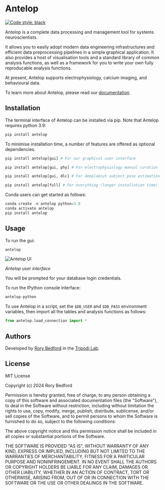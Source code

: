 # Antelop
[![Code style: black](https://img.shields.io/badge/code%20style-black-000000.svg)](https://github.com/psf/black)

Antelop is a complete data processing and management tool for systems neuroscientists.

It allows you to easily adopt modern data engineering infrastructures and efficient data preprocessing pipelines in a simple graphical application. It also provides a host of visualisation tools and a standard library of common analysis functions, as well as a framework for you to write your own fully reproducable analysis functions.

At present, Antelop supports electrophysiology, calcium imaging, and behavioural data.

To learn more about Antelop, please read our [documentation](https://antelop.readthedocs.io/en/latest/).

## Installation

The terminal interface of Antelop can be installed via pip. Note that Antelop requires python 3.9:

```python
pip install antelop
```

To minimise installation time, a number of features are offered as optional dependencies.

```python
pip install antelop[gui] # For our graphical user interface

pip install antelop[gui, phy] # For electrophysiology manual curation

pip install antelop[gui, dlc] # For deeplabcut subject pose estimation

pip install antelop[full] # For everything (longer installation time)
```

Conda users can get started as follows:

```python
conda create -n antelop python=3.9
conda activate antelop
pip install antelop
```

## Usage

To run the gui:

```python
antelop
```

![Antelop UI](src/antelop/resources/spiketrain.png)

*Antelop user interface*

You will be prompted for your database login credentials.

To run the IPython console interface:

```python
antelop-python
```

To use Antelop in a script, set the `$DB_USER` and `$DB_PASS` environment variables, then import all the tables and analysis functions as follows:

```python
from antelop.load_connection import *
```

## Authors

Developed by [Rory Bedford](https://www.github.com/rory-bedford/) in the [Tripodi Lab](https://www.github.com/marcotripodi/).

## License

MIT License

Copyright (c) 2024 Rory Bedford

Permission is hereby granted, free of charge, to any person obtaining a copy
of this software and associated documentation files (the "Software"), to deal
in the Software without restriction, including without limitation the rights
to use, copy, modify, merge, publish, distribute, sublicense, and/or sell
copies of the Software, and to permit persons to whom the Software is
furnished to do so, subject to the following conditions:

The above copyright notice and this permission notice shall be included in all
copies or substantial portions of the Software.

THE SOFTWARE IS PROVIDED "AS IS", WITHOUT WARRANTY OF ANY KIND, EXPRESS OR
IMPLIED, INCLUDING BUT NOT LIMITED TO THE WARRANTIES OF MERCHANTABILITY,
FITNESS FOR A PARTICULAR PURPOSE AND NONINFRINGEMENT. IN NO EVENT SHALL THE
AUTHORS OR COPYRIGHT HOLDERS BE LIABLE FOR ANY CLAIM, DAMAGES OR OTHER
LIABILITY, WHETHER IN AN ACTION OF CONTRACT, TORT OR OTHERWISE, ARISING FROM,
OUT OF OR IN CONNECTION WITH THE SOFTWARE OR THE USE OR OTHER DEALINGS IN THE
SOFTWARE.